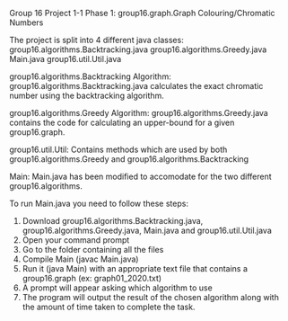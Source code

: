 Group 16 
Project 1-1 Phase 1:
group16.graph.Graph Colouring/Chromatic Numbers


The project is split into 4 different java classes:
  group16.algorithms.Backtracking.java
  group16.algorithms.Greedy.java
  Main.java
  group16.util.Util.java
  
group16.algorithms.Backtracking Algorithm:
group16.algorithms.Backtracking.java calculates the exact chromatic number using the backtracking algorithm.

group16.algorithms.Greedy Algorithm:
group16.algorithms.Greedy.java contains the code for calculating an upper-bound for a given group16.graph.

group16.util.Util:
Contains methods which are used by both group16.algorithms.Greedy and group16.algorithms.Backtracking
  
Main:
Main.java has been modified to accomodate for the two different group16.algorithms.


To run Main.java you need to follow these steps:

1. Download group16.algorithms.Backtracking.java, group16.algorithms.Greedy.java, Main.java
  and group16.util.Util.java
2. Open your command prompt
3. Go to the folder containing all the files
4. Compile Main (javac Main.java)
5. Run it (java Main) with an appropriate text file that contains a group16.graph (ex: graph01_2020.txt)
6. A prompt will appear asking which algorithm to use
7. The program will output the result of the chosen algorithm along with the amount of time taken to complete the task.
